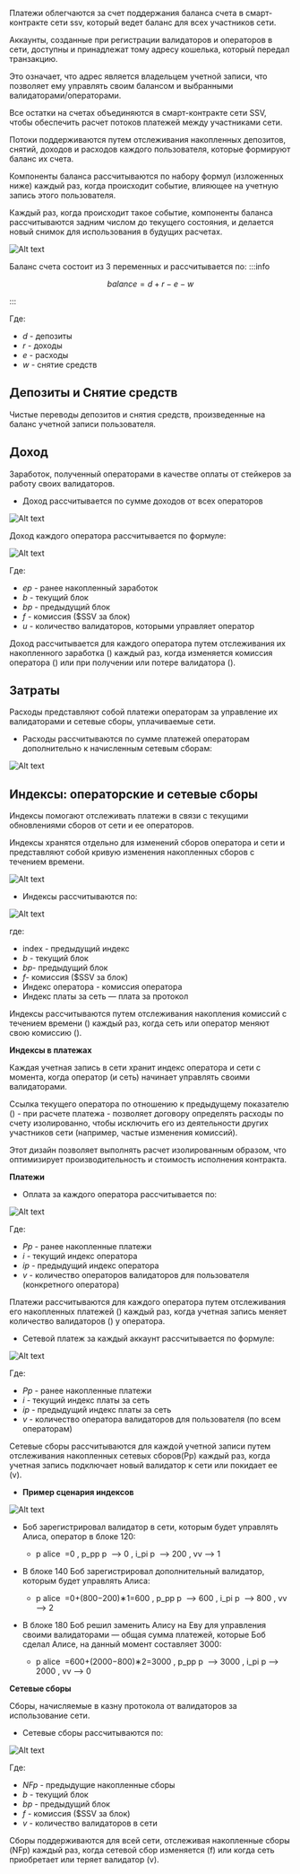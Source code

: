 Платежи облегчаются за счет поддержания баланса счета в смарт-контракте сети ssv, который ведет баланс для всех участников сети.


Аккаунты, созданные при регистрации валидаторов и операторов в сети, доступны и принадлежат тому адресу кошелька, который передал транзакцию. 

Это означает, что адрес является владельцем учетной записи, что позволяет ему управлять своим балансом и выбранными валидаторами/операторами.

Все остатки на счетах объединяются в смарт-контракте сети SSV, чтобы обеспечить расчет потоков платежей между участниками сети. 

Потоки поддерживаются путем отслеживания накопленных депозитов, снятий, доходов и расходов каждого пользователя, которые формируют баланс их счета.

Компоненты баланса рассчитываются по набору формул (изложенных ниже) каждый раз, когда происходит событие, влияющее на учетную запись этого пользователя. 

Каждый раз, когда происходит такое событие, компоненты баланса рассчитываются задним числом до текущего состояния, и делается новый снимок для использования в будущих расчетах.

![Alt text](static/img/ssv/ssv_payments_1.jpeg)


Баланс счета состоит из 3 переменных и рассчитывается по:
:::info

$$
balance = d + r - e - w
$$

:::
                                                          
Где: 
* $d$ - депозиты 
* $r$ - доходы
* $e$ - расходы 
* $w$ - снятие средств


## Депозиты и Снятие средств ##

Чистые переводы депозитов и снятия средств, произведенные на баланс учетной записи пользователя.

## Доход ## 

Заработок, полученный операторами в качестве оплаты от стейкеров за работу своих валидаторов.

* Доход рассчитывается по сумме доходов от всех операторов


![Alt text](https://github.com/chainops-org/wiki/blob/master/docs/ssv.network/protocol/%D0%A2%D0%BE%D0%BA%D0%B5%D0%BD%D0%BE%D0%BC%D0%B8%D0%BA%D0%B0/%D1%84%D0%BE%D1%80%D0%BC%D1%83%D0%BB%D0%B0.png)

Доход каждого оператора рассчитывается по формуле:

![Alt text](https://github.com/chainops-org/wiki/blob/master/docs/ssv.network/protocol/%D0%A2%D0%BE%D0%BA%D0%B5%D0%BD%D0%BE%D0%BC%D0%B8%D0%BA%D0%B0/formula2.png)

Где: 

* *ep* - ранее накопленный заработок
* *b*  - текущий блок
* *bp* - предыдущий блок
* *f*  - комиссия ($SSV за блок)
* *u*  - количество валидаторов, которыми управляет оператор


Доход рассчитывается для каждого оператора путем отслеживания их накопленного заработка () каждый раз, когда изменяется комиссия оператора () или при получении или потере валидатора ().


## Затраты ##

Расходы представляют собой платежи операторам за управление их валидаторами и сетевые сборы, уплачиваемые сети.


* Расходы рассчитываются по сумме платежей операторам дополнительно к начисленным сетевым сборам:

![Alt text](https://github.com/chainops-org/wiki/blob/master/docs/ssv.network/protocol/%D0%A2%D0%BE%D0%BA%D0%B5%D0%BD%D0%BE%D0%BC%D0%B8%D0%BA%D0%B0/exdex.png)



## Индексы: операторские и сетевые сборы ##

Индексы помогают отслеживать платежи в связи с текущими обновлениями сборов от сети и ее операторов.


Индексы хранятся отдельно для изменений сборов оператора и сети и представляют собой кривую изменения накопленных сборов с течением времени.

![Alt text](https://github.com/chainops-org/wiki/blob/master/docs/ssv.network/protocol/%D0%A2%D0%BE%D0%BA%D0%B5%D0%BD%D0%BE%D0%BC%D0%B8%D0%BA%D0%B0/pasted%20image%200.png)



* Индексы рассчитываются по:

![Alt text](https://github.com/chainops-org/wiki/blob/master/docs/ssv.network/protocol/%D0%A2%D0%BE%D0%BA%D0%B5%D0%BD%D0%BE%D0%BC%D0%B8%D0%BA%D0%B0/index.png)

где:

* index - предыдущий индекс
* *b* - текущий блок
* *bp*- предыдущий блок
* *f*- комиссия ($SSV за блок)
* Индекс оператора - комиссия оператора
* Индекс платы за сеть — плата за протокол


Индексы рассчитываются путем отслеживания накопления комиссий с течением времени () каждый раз, когда сеть или оператор меняют свою комиссию ().


**Индексы в платежах**

Каждая учетная запись в сети хранит индекс оператора и сети с момента, когда оператор (и сеть) начинает управлять своими валидаторами. 

Ссылка текущего оператора по отношению к предыдущему показателю () - при расчете платежа - позволяет договору определять расходы по счету изолированно, чтобы исключить его из деятельности других участников сети (например, частые изменения комиссий). 

Этот дизайн позволяет выполнять расчет изолированным образом, что оптимизирует производительность и стоимость исполнения контракта.



**Платежи**

* Оплата за каждого оператора рассчитывается по:


![Alt text](https://github.com/chainops-org/wiki/blob/master/docs/ssv.network/protocol/%D0%A2%D0%BE%D0%BA%D0%B5%D0%BD%D0%BE%D0%BC%D0%B8%D0%BA%D0%B0/payments.png)

Где: 

* *Pp* - ранее накопленные платежи
* *i*  - текущий индекс оператора
* *iр* - предыдущий индекс оператора
* *v* - количество операторов валидаторов для пользователя (конкретного оператора)


Платежи рассчитываются для каждого оператора путем отслеживания его накопленных платежей () каждый раз, 
когда учетная запись меняет количество валидаторов () у оператора.

* Сетевой платеж за каждый аккаунт рассчитывается по формуле:

![Alt text](https://github.com/chainops-org/wiki/blob/master/docs/ssv.network/protocol/%D0%A2%D0%BE%D0%BA%D0%B5%D0%BD%D0%BE%D0%BC%D0%B8%D0%BA%D0%B0/paymentsNetwirk.png)


Где: 

* *Pp* - ранее накопленные платежи
* *i*  - текущий индекс платы за сеть
* *iр* - предыдущий индекс платы за сеть
* *v* - количество оператора валидаторов для пользователя (по всем операторам)

Сетевые сборы рассчитываются для каждой учетной записи путем отслеживания накопленных сетевых сборов(Pp) каждый раз, когда учетная запись подключает новый валидатор к сети или покидает ее (v).

* **Пример сценария индексов**

![Alt text](https://github.com/chainops-org/wiki/blob/master/docs/ssv.network/protocol/%D0%A2%D0%BE%D0%BA%D0%B5%D0%BD%D0%BE%D0%BC%D0%B8%D0%BA%D0%B0/6.png)


* Боб зарегистрировал валидатор в сети, которым будет управлять Алиса, оператор в блоке 120:

  * p alice ​ =0 , p_pp p ​ --> 0 , i_pi p ​ --> 200 , vv --> 1

* В блоке 140 Боб зарегистрировал дополнительный валидатор, которым будет управлять Алиса:

  * p alice ​ =0+(800−200)∗1=600 , p_pp p ​ --> 600 , i_pi p ​ --> 800 , vv --> 2

* В блоке 180 Боб решил заменить Алису на Еву для управления своими валидаторами — общая сумма платежей, которые Боб сделал Алисе, на данный момент составляет 3000:

  * p alice ​ =600+(2000−800)∗2=3000 , p_pp p ​ --> 3000 , i_pi p ​ --> 2000 , vv --> 0

**Сетевые сборы**

Сборы, начисляемые в казну протокола от валидаторов за использование сети.

* Сетевые сборы рассчитываются по:

![Alt text](https://github.com/chainops-org/wiki/blob/master/docs/ssv.network/protocol/%D0%A2%D0%BE%D0%BA%D0%B5%D0%BD%D0%BE%D0%BC%D0%B8%D0%BA%D0%B0/Networkfees.png)

Где:

* *NFp* - предыдущие накопленные сборы
* *b*  - текущий блок
* *bp* - предыдущий блок
* *f*  - комиссия ($SSV за блок)
* *v* - количество валидаторов в сети

Сборы поддерживаются для всей сети, отслеживая накопленные сборы (NFp) каждый раз, когда сетевой сбор изменяется (f) или когда сеть приобретает или теряет валидатор (v).

